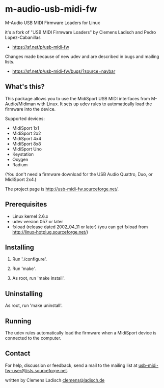 # m-audio-usb-midi-fw
M-Audio USB MIDI Firmware Loaders for Linux

it's a fork of "USB MIDI Firmware Loaders" by Clemens Ladisch and Pedro Lopez-Cabanillas
- https://sf.net/p/usb-midi-fw

Changes made because of new udev and are described in bugs and mailing lists.
- https://sf.net/p/usb-midi-fw/bugs/?source=navbar


What's this?
------------

This package allows you to use the MidiSport USB MIDI interfaces from
M-Audio/Midiman with Linux. It sets up udev rules to automatically load
the firmware into the device.

Supported devices:
- MidiSport 1x1
- MidiSport 2x2
- MidiSport 4x4
- MidiSport 8x8
- MidiSport Uno
- Keystation
- Oxygen
- Radium

(You don't need a firmware download for the USB Audio Quattro, Duo, or
MidiSport 2x4.)

The project page is <http://usb-midi-fw.sourceforge.net/>.


Prerequisites
-------------

- Linux kernel 2.6.x
- udev version 057 or later
- fxload (release dated 2002_04_11 or later)
  (you can get fxload from <http://linux-hotplug.sourceforge.net/>)


Installing
----------

1) Run './configure'.

2) Run 'make'.

3) As root, run 'make install'.


Uninstalling
------------

As root, run 'make uninstall'.


Running
-------

The udev rules automatically load the firmware when a MidiSport device
is connected to the computer.


Contact
-------

For help, discussion or feedback, send a mail to the mailing list at
<usb-midi-fw-user@lists.sourceforge.net>.

written by Clemens Ladisch <clemens@ladisch.de>
